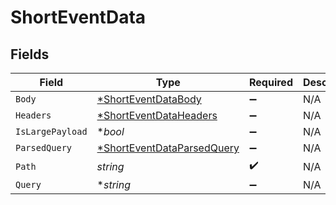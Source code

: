 # ShortEventData


## Fields

| Field                                                                          | Type                                                                           | Required                                                                       | Description                                                                    |
| ------------------------------------------------------------------------------ | ------------------------------------------------------------------------------ | ------------------------------------------------------------------------------ | ------------------------------------------------------------------------------ |
| `Body`                                                                         | [*ShortEventDataBody](../../models/shared/shorteventdatabody.md)               | :heavy_minus_sign:                                                             | N/A                                                                            |
| `Headers`                                                                      | [*ShortEventDataHeaders](../../models/shared/shorteventdataheaders.md)         | :heavy_minus_sign:                                                             | N/A                                                                            |
| `IsLargePayload`                                                               | **bool*                                                                        | :heavy_minus_sign:                                                             | N/A                                                                            |
| `ParsedQuery`                                                                  | [*ShortEventDataParsedQuery](../../models/shared/shorteventdataparsedquery.md) | :heavy_minus_sign:                                                             | N/A                                                                            |
| `Path`                                                                         | *string*                                                                       | :heavy_check_mark:                                                             | N/A                                                                            |
| `Query`                                                                        | **string*                                                                      | :heavy_minus_sign:                                                             | N/A                                                                            |